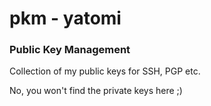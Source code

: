 # pkm - yatomi
### Public Key Management

Collection of my public keys for SSH, PGP etc.


No, you won't find the private keys here ;)
